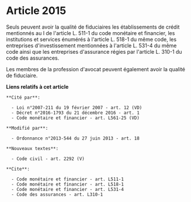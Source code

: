 # Article 2015

Seuls peuvent avoir la qualité de fiduciaires les établissements de crédit mentionnés au I de l'article L. 511-1 du code
monétaire et financier, les institutions et services énumérés à l'article L. 518-1 du même code, les entreprises
d'investissement mentionnées à l'article L. 531-4 du même code ainsi que les entreprises d'assurance régies par l'article L.
310-1 du code des assurances. 

Les membres de la profession d'avocat peuvent également avoir la qualité de fiduciaire.

**Liens relatifs à cet article**

	**Cité par**:

	  - Loi n°2007-211 du 19 février 2007 - art. 12 (VD)
	  - Décret n°2016-1793 du 21 décembre 2016 - art. 1
	  - Code monétaire et financier - art. L561-25 (VD)

	**Modifié par**:

	  - Ordonnance n°2013-544 du 27 juin 2013 - art. 18

	**Nouveaux textes**:

	  - Code civil - art. 2292 (V)

	**Cite**:

	  - Code monétaire et financier - art. L511-1
	  - Code monétaire et financier - art. L518-1
	  - Code monétaire et financier - art. L531-4
	  - Code des assurances - art. L310-1
